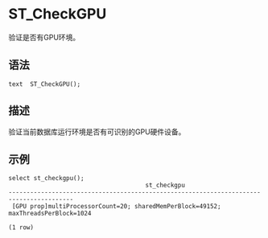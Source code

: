 # ST\_CheckGPU

验证是否有GPU环境。

## 语法

```
text  ST_CheckGPU();
```

## 描述

验证当前数据库运行环境是否有可识别的GPU硬件设备。

## 示例

```
select st_checkgpu();
                                      st_checkgpu                                       
----------------------------------------------------------------------------------------
 [GPU prop]multiProcessorCount=20; sharedMemPerBlock=49152; maxThreadsPerBlock=1024
 
(1 row)
```


